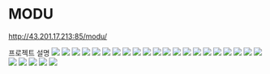 # MODU

http://43.201.17.213:85/modu/


프로젝트 설명
![](https://github.com/summmmmin/MODU/blob/main/images/4%EC%A1%B0_Modu_1.png)
![](https://github.com/summmmmin/MODU/blob/main/images/4%EC%A1%B0_Modu_2.png)
![](https://github.com/summmmmin/MODU/blob/main/images/4%EC%A1%B0_Modu_3.png)
![](https://github.com/summmmmin/MODU/blob/main/images/4%EC%A1%B0_Modu_4.png)
![](https://github.com/summmmmin/MODU/blob/main/images/4%EC%A1%B0_Modu_5.png)
![](https://github.com/summmmmin/MODU/blob/main/images/4%EC%A1%B0_Modu_6.png)
![](https://github.com/summmmmin/MODU/blob/main/images/4%EC%A1%B0_Modu_7.png)
![](https://github.com/summmmmin/MODU/blob/main/images/4%EC%A1%B0%20PPT%20%EC%B5%9C%EC%A2%85_28.png)
![](https://github.com/summmmmin/MODU/blob/main/images/4%EC%A1%B0%20PPT%20%EC%B5%9C%EC%A2%85_29.png)
![](https://github.com/summmmmin/MODU/blob/main/images/4%EC%A1%B0%20PPT%20%EC%B5%9C%EC%A2%85_30.png)
![](https://github.com/summmmmin/MODU/blob/main/images/4%EC%A1%B0%20PPT%20%EC%B5%9C%EC%A2%85_31.png)
![](https://github.com/summmmmin/MODU/blob/main/images/4%EC%A1%B0%20PPT%20%EC%B5%9C%EC%A2%85_32.png)
![](https://github.com/summmmmin/MODU/blob/main/images/4%EC%A1%B0%20PPT%20%EC%B5%9C%EC%A2%85_33.png)
![](https://github.com/summmmmin/MODU/blob/main/images/4%EC%A1%B0%20PPT%20%EC%B5%9C%EC%A2%85_34.png)
![](https://github.com/summmmmin/MODU/blob/main/images/4%EC%A1%B0%20PPT%20%EC%B5%9C%EC%A2%85_35.png)
![](https://github.com/summmmmin/MODU/blob/main/images/4%EC%A1%B0%20PPT%20%EC%B5%9C%EC%A2%85_36.png)
![](https://github.com/summmmmin/MODU/blob/main/images/4%EC%A1%B0%20PPT%20%EC%B5%9C%EC%A2%85_37.png)
![](https://github.com/summmmmin/MODU/blob/main/images/4%EC%A1%B0%20PPT%20%EC%B5%9C%EC%A2%85_38.png)
![](https://github.com/summmmmin/MODU/blob/main/images/4%EC%A1%B0%20PPT%20%EC%B5%9C%EC%A2%85_39.png)
![](https://github.com/summmmmin/MODU/blob/main/images/4%EC%A1%B0%20PPT%20%EC%B5%9C%EC%A2%85_40.png)
![](https://github.com/summmmmin/MODU/blob/main/images/4%EC%A1%B0%20PPT%20%EC%B5%9C%EC%A2%85_41.png)
![](https://github.com/summmmmin/MODU/blob/main/images/4%EC%A1%B0%20PPT%20%EC%B5%9C%EC%A2%85_42.png)
![](https://github.com/summmmmin/MODU/blob/main/images/4%EC%A1%B0%20PPT%20%EC%B5%9C%EC%A2%85_43.png)
![](https://github.com/summmmmin/MODU/blob/main/images/4%EC%A1%B0%20PPT%20%EC%B5%9C%EC%A2%85_44.png)
![](https://github.com/summmmmin/MODU/blob/main/images/4%EC%A1%B0%20PPT%20%EC%B5%9C%EC%A2%85_45.png)
![](https://github.com/summmmmin/MODU/blob/main/images/4%EC%A1%B0%20PPT%20%EC%B5%9C%EC%A2%85_46.png)
